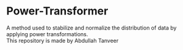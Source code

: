 # Power-Transformer
 A method used to stabilize and normalize the distribution of data by applying power transformations.
 <br>
This repository is made by Abdullah Tanveer